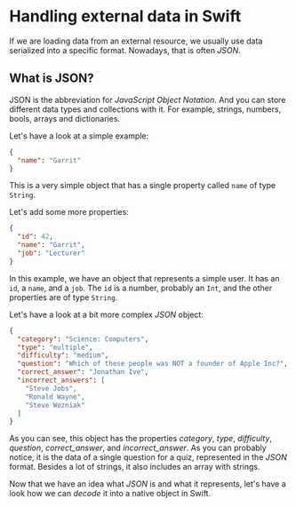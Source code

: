# Handling external data in Swift

If we are loading data from an external resource, we usually use data serialized into a specific format. Nowadays, that is often _JSON_.

## What is JSON?

JSON is the abbreviation for _JavaScript Object Notation_. And you can store different data types and collections with it. For example, strings, numbers, bools, arrays and dictionaries.

Let's have a look at a simple example:

```JSON
{
  "name": "Garrit"
}
```

This is a very simple object that has a single property called `name` of type `String`.

Let's add some more properties:

```JSON
{
  "id": 42,
  "name": "Garrit",
  "job": "Lecturer"
}
```

In this example, we have an object that represents a simple user. It has an `id`, a `name`, and a `job`. The `id` is a number, probably an `Int`, and the other properties are of type `String`.

Let's have a look at a bit more complex _JSON_ object:

```JSON
{
  "category": "Science: Computers",
  "type": "multiple",
  "difficulty": "medium",
  "question": "Which of these people was NOT a founder of Apple Inc?",
  "correct_answer": "Jonathan Ive",
  "incorrect_answers": [
    "Steve Jobs",
    "Ronald Wayne",
    "Steve Wozniak"
  ]
}
```

As you can see, this object has the properties _category_, _type_, _difficulty_, _question_, _correct_answer_, and _incorrect_answer_. As you can probably notice, it is the data of a single question for a quiz, represented in the _JSON_ format. Besides a lot of strings, it also includes an array with strings.

Now that we have an idea what _JSON_ is and what it represents, let's have a look how we can _decode_ it into a native object in Swift.
